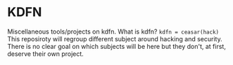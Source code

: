 # KDFN
Miscellaneous tools/projects on kdfn.
What is kdfn? 
``` kdfn = ceasar(hack) ```
This reposiroty will regroup different subject around hacking and security. There is no clear goal on which subjects will be here but they don't, at first, deserve their own project.
